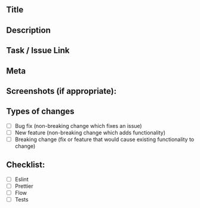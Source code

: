 ## Title

<!--- A general summary of your changes in the above -->

## Description

<!--- Describe your changes in detail -->

## Task / Issue Link

<!--- Links to Jira task(s) / Gitlab Issue(s) -->

## Meta

<!--- Links to documentation or slack discussion -->

## Screenshots (if appropriate):

<!--- Attach a screen shot if ui change -->
<!--- or attach a gif if workflow has changed -->

## Types of changes

<!--- Types of changes does your code introduce? Put an `x` in all the boxes that apply: -->

- [ ] Bug fix (non-breaking change which fixes an issue)
- [ ] New feature (non-breaking change which adds functionality)
- [ ] Breaking change (fix or feature that would cause existing functionality to change)

## Checklist:

<!--- Go over all the following points, and put an `x` in all the boxes that apply. -->

- [ ] Eslint
- [ ] Prettier
- [ ] Flow
- [ ] Tests
